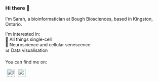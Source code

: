 ### Hi there 👋

I'm Sarah, a bioinformatician at Bough Biosciences, based in Kingston, Ontario.

I'm interested in: <br>
🧬 All things single-cell <br>
🧠 Neuroscience and cellular senescence <br>
📊 Data visualisation <br>

You can find me on:

<a href="https://www.linkedin.com/in/sarahennis-1994/"><img src="https://user-images.githubusercontent.com/47393421/142145774-4a8cefa7-f845-43c3-a36f-92ee747d69f8.png" alt="linkedin-logo" width="25" hspace="5"/></a><a href="mailto:ennissarah94@gmail.com"><img src="https://user-images.githubusercontent.com/47393421/142145916-0428098b-c524-4f28-973b-775624becd7f.png" alt="mail-logo" width="25" hspace="5"/></a>
